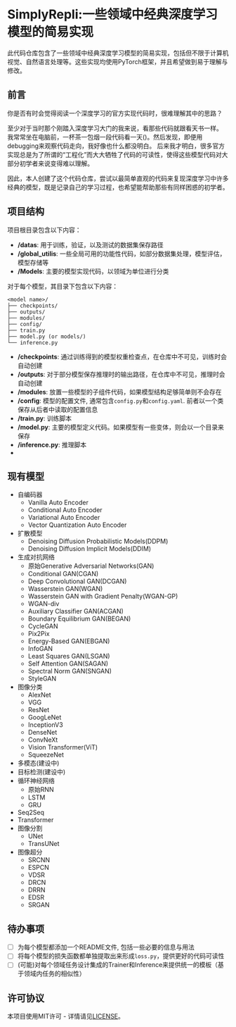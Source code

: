 # SimplyRepli:一些领域中经典深度学习模型的简易实现

此代码仓库包含了一些领域中经典深度学习模型的简易实现，包括但不限于计算机视觉、自然语言处理等。这些实现均使用PyTorch框架，并且希望做到易于理解与修改。

## 前言

你是否有时会觉得阅读一个深度学习的官方实现代码时，很难理解其中的思路？

至少对于当时那个刚踏入深度学习大门的我来说，看那些代码就跟看天书一样。
我常常坐在电脑前，一杯茶一包烟一段代码看一天()。然后发现，即便用debugging来观察代码走向，我好像也什么都没明白。
后来我才明白，很多官方实现总是为了所谓的“工程化”而大大牺牲了代码的可读性，使得这些模型代码对大部分初学者来说变得难以理解。

因此，本人创建了这个代码仓库，尝试以最简单直观的代码来复现深度学习中许多经典的模型，既是记录自己的学习过程，也希望能帮助那些有同样困惑的初学者。

## 项目结构

项目根目录包含以下内容：

- **/datas**: 用于训练，验证，以及测试的数据集保存路径
- **/global_utilis**: 一些全局可用的功能性代码，如部分数据集处理，模型评估，模型存储等
- **/Models**: 主要的模型实现代码，以领域为单位进行分类

对于每个模型，其目录下包含以下内容：
```
<model name>/
├── checkpoints/
├── outputs/
├── modules/
├── config/
├── train.py
├── model.py (or models/)
└── inference.py
```
- **/checkpoints**: 通过训练得到的模型权重检查点，在仓库中不可见，训练时会自动创建
- **/outputs**: 对于部分模型保存推理时的输出路径，在仓库中不可见，推理时会自动创建
- **/modules**: 放置一些模型的子组件代码，如果模型结构足够简单则不会存在
- **/config**: 模型的配置文件, 通常包含`config.py`和`config.yaml`. 前者以一个类保存从后者中读取的配置信息
- **/train.py**: 训练脚本
- **/model.py**: 主要的模型定义代码。如果模型有一些变体，则会以一个目录来保存
- **/inference.py**: 推理脚本
- 
## 现有模型
- 自编码器
  - Vanilla Auto Encoder
  - Conditional Auto Encoder
  - Variational Auto Encoder
  - Vector Quantization Auto Encoder
- 扩散模型
  - Denoising Diffusion Probabilistic Models(DDPM)
  - Denoising Diffusion Implicit Models(DDIM)
- 生成对抗网络
  - 原始Generative Adversarial Networks(GAN)
  - Conditional GAN(CGAN)
  - Deep Convolutional GAN(DCGAN)
  - Wasserstein GAN(WGAN)
  - Wasserstein GAN with Gradient Penalty(WGAN-GP)
  - WGAN-div
  - Auxiliary Classifier GAN(ACGAN)
  - Boundary Equilibrium GAN(BEGAN)
  - CycleGAN
  - Pix2Pix
  - Energy-Based GAN(EBGAN)
  - InfoGAN
  - Least Squares GAN(LSGAN)
  - Self Attention GAN(SAGAN)
  - Spectral Norm GAN(SNGAN)
  - StyleGAN
- 图像分类
  - AlexNet
  - VGG
  - ResNet
  - GoogLeNet
  - InceptionV3
  - DenseNet
  - ConvNeXt
  - Vision Transformer(ViT)
  - SqueezeNet
- 多模态(建设中)
- 目标检测(建设中)
- 循环神经网络
  - 原始RNN
  - LSTM
  - GRU
- Seq2Seq
- Transformer
- 图像分割
  - UNet
  - TransUNet
- 图像超分
  - SRCNN
  - ESPCN
  - VDSR
  - DRCN
  - DRRN
  - EDSR
  - SRGAN

## 待办事项
- [ ] 为每个模型都添加一个README文件, 包括一些必要的信息与用法
- [ ] 将每个模型的损失函数都单独提取出来形成`loss.py`，提供更好的代码可读性
- [ ] (可能)对每个领域任务设计集成的Trainer和Inference来提供统一的模板（基于领域内任务的相似性）

## 许可协议
本项目使用MIT许可 - 详情请见[LICENSE](LICENSE)。